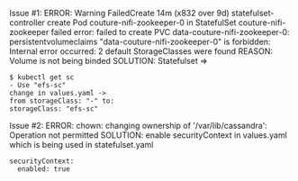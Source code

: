 Issue #1:
ERROR: Warning  FailedCreate  14m (x832 over 9d)  statefulset-controller  create Pod couture-nifi-zookeeper-0 in StatefulSet couture-nifi-zookeeper failed error: failed to create PVC data-couture-nifi-zookeeper-0: persistentvolumeclaims "data-couture-nifi-zookeeper-0" is forbidden: Internal error occurred: 2 default StorageClasses were found
REASON: Volume is not being binded
SOLUTION: Statefulset => 
```
$ kubectl get sc
- Use "efs-sc"
change in values.yaml -> 
from storageClass: "-" to:
storageClass: "efs-sc"
```


Issue #2:
ERROR: chown: changing ownership of '/var/lib/cassandra': Operation not permitted
SOLUTION: enable securityContext in values.yaml which is being used in statefulset.yaml
```
securityContext:
  enabled: true
```

